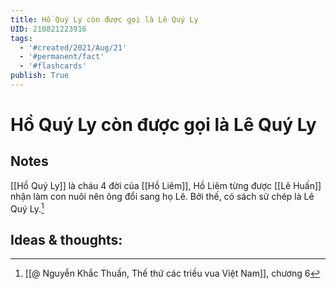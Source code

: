 ```yaml
---
title: Hồ Quý Ly còn được gọi là Lê Quý Ly
UID: 210821223916
tags:
  - '#created/2021/Aug/21'
  - '#permanent/fact'
  - '#flashcards'
publish: True
---
```

# Hồ Quý Ly còn được gọi là Lê Quý Ly

## Notes
[[Hồ Quý Ly]] là cháu 4 đời của [[Hồ Liêm]], Hồ Liêm từng được [[Lê Huấn]] nhận làm con nuôi nên ông đổi sang họ Lê. Bởi thế, có sách sử chép là Lê Quý Ly.[^1]

## Ideas & thoughts:

[^1]: [[@ Nguyễn Khắc Thuần, Thế thứ các triều vua Việt Nam]], chương 6